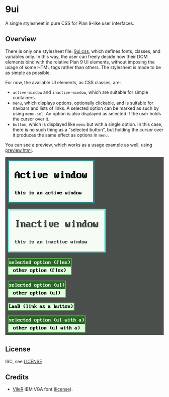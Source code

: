 # 9ui

A single stylesheet in pure CSS for Plan 9-like user interfaces.

## Overview

There is only one stylesheet file: [9ui.css](./9ui.css), which defines fonts, classes, and variables only. In this way, the user can freely decide how their DOM elements bind with the relative Plan 9 UI elements, without imposing the usage of some HTML tags rather than others. The stylesheet is made to be as simple as possible.

For now, the available UI elements, as CSS classes, are:

- `active-window` and `inactive-window`, which are suitable for simple containers.
- `menu`, which displays options, optionally clickable, and is suitable for navbars and lists of links. A selected option can be marked as such by using `menu-sel`. An option is also displayed as selected if the user holds the cursor over it.
- `button`, which is displayed like `menu` but with a single option. In this case, there is no such thing as a "selected button", but holding the cursor over it produces the same effect as options in `menu`.

You can see a preview, which works as a usage example as well, using [preview.html](./preview.html).

![preview](./preview.png)

## License

ISC, see [LICENSE](./LICENSE)

## Credits

- [VileR](https://int10h.org) IBM VGA font ([license](https://int10h.org/oldschool-pc-fonts/readme/#legal_stuff)).
